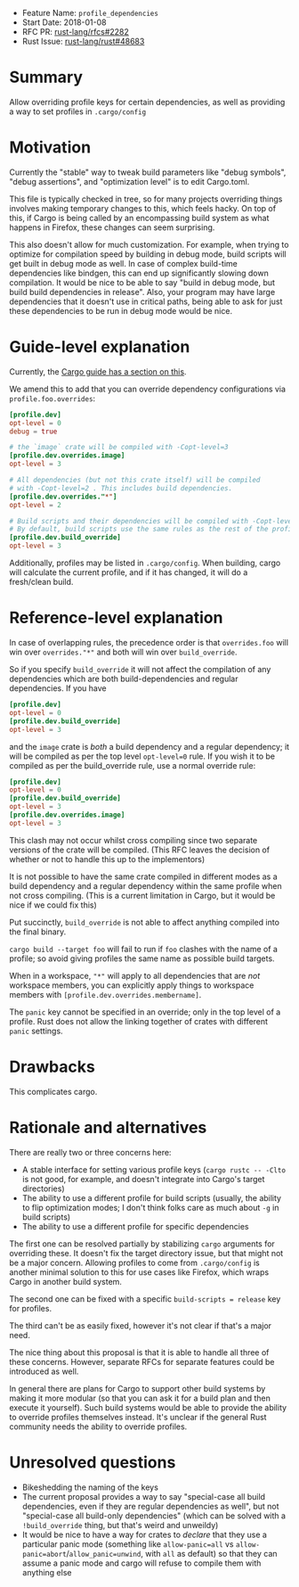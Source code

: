 - Feature Name: `profile_dependencies`
- Start Date: 2018-01-08
- RFC PR: [rust-lang/rfcs#2282](https://github.com/rust-lang/rfcs/pull/2282)
- Rust Issue: [rust-lang/rust#48683](https://github.com/rust-lang/rust/issues/48683)


# Summary
[summary]: #summary

Allow overriding profile keys for certain dependencies, as well as providing a way to set profiles in `.cargo/config`

# Motivation
[motivation]: #motivation

Currently the "stable" way to tweak build parameters like "debug symbols", "debug assertions", and "optimization level" is to edit Cargo.toml.

This file is typically checked in tree, so for many projects overriding things involves making
temporary changes to this, which feels hacky. On top of this, if Cargo is being called by an
encompassing build system as what happens in Firefox, these changes can seem surprising.

This also doesn't allow for much customization. For example, when trying to optimize for
compilation speed by building in debug mode, build scripts will get built in debug mode as well. In
case of complex build-time dependencies like bindgen, this can end up significantly slowing down
compilation. It would be nice to be able to say "build in debug mode, but build build dependencies
in release". Also, your program may have large dependencies that it doesn't use in critical paths,
being able to ask for just these dependencies to be run in debug mode would be nice.


# Guide-level explanation
[guide-level-explanation]: #guide-level-explanation


Currently, the [Cargo guide has a section on this](http://doc.crates.io/manifest.html#the-profile-sections).

We amend this to add that you can override dependency configurations via `profile.foo.overrides`:

```toml
[profile.dev]
opt-level = 0
debug = true

# the `image` crate will be compiled with -Copt-level=3
[profile.dev.overrides.image]
opt-level = 3

# All dependencies (but not this crate itself) will be compiled
# with -Copt-level=2 . This includes build dependencies.
[profile.dev.overrides."*"]
opt-level = 2

# Build scripts and their dependencies will be compiled with -Copt-level=3
# By default, build scripts use the same rules as the rest of the profile
[profile.dev.build_override]
opt-level = 3
```

Additionally, profiles may be listed in `.cargo/config`. When building, cargo will calculate the
current profile, and if it has changed, it will do a fresh/clean build.

# Reference-level explanation
[reference-level-explanation]: #reference-level-explanation

In case of overlapping rules, the precedence order is that `overrides.foo`
will win over `overrides."*"` and both will win over `build_override`.

So if you specify `build_override`
it will not affect the compilation of any dependencies which are both
build-dependencies and regular dependencies. If you have

```toml
[profile.dev]
opt-level = 0
[profile.dev.build_override]
opt-level = 3
```

and the `image` crate is _both_ a build dependency and a regular dependency; it will be compiled
as per the top level `opt-level=0` rule. If you wish it to be compiled as per the build_override rule,
use a normal override rule:

```toml
[profile.dev]
opt-level = 0
[profile.dev.build_override]
opt-level = 3
[profile.dev.overrides.image]
opt-level = 3
```

This clash may not occur whilst cross compiling since two separate versions of the crate will be compiled.
(This RFC leaves the decision of whether or not to handle this up to the implementors)

It is not possible to have the same crate compiled in different modes as a build dependency and a
regular dependency within the same profile when not cross compiling. (This is a current limitation
in Cargo, but it would be nice if we could fix this)

Put succinctly, `build_override` is not able to affect anything compiled into the final binary.

`cargo build --target foo` will fail to run if `foo` clashes with the name of a profile; so avoid
giving profiles the same name as possible build targets.

When in a workspace, `"*"` will apply to all dependencies that are _not_ workspace members, you can explicitly
apply things to workspace members with `[profile.dev.overrides.membername]`.

The `panic` key cannot be specified in an override; only in the top level of a profile. Rust does not allow
the linking together of crates with different `panic` settings.

# Drawbacks
[drawbacks]: #drawbacks

This complicates cargo.

# Rationale and alternatives
[alternatives]: #alternatives

There are really two or three concerns here:

 - A stable interface for setting various profile keys (`cargo rustc -- -Clto` is not good, for example, and doesn't integrate into Cargo's target directories)
 - The ability to use a different profile for build scripts (usually, the ability to flip optimization modes; I don't think folks care as much about `-g` in build scripts)
 - The ability to use a different profile for specific dependencies

The first one can be resolved partially by stabilizing `cargo` arguments for overriding these. It
doesn't fix the target directory issue, but that might not be a major concern. Allowing profiles to
come from `.cargo/config` is another minimal solution to this for use cases like Firefox, which
wraps Cargo in another build system.

The second one can be fixed with a specific `build-scripts = release` key for profiles.

The third can't be as easily fixed, however it's not clear if that's a major need.

The nice thing about this proposal is that it is able to handle all three of these concerns. However, separate RFCs for separate features could be introduced as well.

In general there are plans for Cargo to support other build systems by making it more modular (so
that you can ask it for a build plan and then execute it yourself). Such build systems would be able to
provide the ability to override profiles themselves instead. It's unclear if the general Rust
community needs the ability to override profiles.

# Unresolved questions
[unresolved]: #unresolved-questions

- Bikeshedding the naming of the keys
- The current proposal provides a way to say "special-case all build dependencies, even if they are regular dependencies as well",
  but not "special-case all build-only dependencies" (which can be solved with a `!build_override` thing, but that's weird and unweildy)
- It would be nice to have a way for crates to _declare_ that they use a particular
  panic mode (something like `allow-panic=all` vs `allow-panic=abort`/`allow_panic=unwind`, with `all` as default)
  so that they can assume a panic mode and cargo will refuse to compile them with anything else
